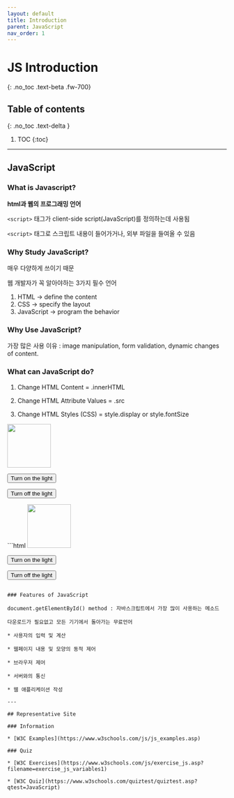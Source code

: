 ```yaml
---
layout: default
title: Introduction
parent: JavaScript
nav_order: 1
---
```


# JS Introduction
{: .no_toc .text-beta .fw-700}

## Table of contents
{: .no_toc .text-delta }

1. TOC
{:toc}

---

## JavaScript

### What is Javascript?

**html과 웹의 프로그래밍 언어**

`<script>` 태그가 client-side script(JavaScript)를 정의하는데 사용됨

`<script>` 태그로 스크립트 내용이 들어가거나, 외부 파일을 들여올 수 있음

### Why Study JavaScript?

매우 다양하게 쓰이기 때문
 
웹 개발자가 꼭 알아야하는 3가지 필수 언어

1. HTML → define the content
2. CSS → specify the layout
3. JavaScript →  program the behavior

### Why Use JavaScript?

가장 많은 사용 이유 : image manipulation, form validation, dynamic changes of content.

### What can JavaScript do?

1. Change HTML Content = .innerHTML

2. Change HTML Attribute Values = .src

3. Change HTML Styles (CSS) = style.display or style.fontSize

<div class="code-example" markdown="1">
<img id="myImage" src="https://www.w3schools.com/js/pic_bulboff.gif" style="width:100px">

<button onclick="document.getElementById('myImage').src='https://www.w3schools.com/js/pic_bulbon.gif'">Turn on the light</button>

<button onclick="document.getElementById('myImage').src='https://www.w3schools.com/js/pic_bulboff.gif'">Turn off the light</button>
</div>
```html
<img id="myImage" src="https://www.w3schools.com/js/pic_bulboff.gif" style="width:100px">

<button onclick="document.getElementById('myImage').src='https://www.w3schools.com/js/pic_bulbon.gif'">Turn on the light</button>

<button onclick="document.getElementById('myImage').src='https://www.w3schools.com/js/pic_bulboff.gif'">Turn off the light</button>
```

### Features of JavaScript

document.getElementById() method : 자바스크립트에서 가장 많이 사용하는 메소드

다운로드가 필요없고 모든 기기에서 돌아가는 무료언어
 
* 사용자의 입력 및 계산

* 웹페이지 내용 및 모양의 동적 제어

* 브라우저 제어

* 서버와의 통신

* 웹 애플리케이션 작성

---

## Representative Site

### Information

* [W3C Examples](https://www.w3schools.com/js/js_examples.asp)

### Quiz

* [W3C Exercises](https://www.w3schools.com/js/exercise_js.asp?filename=exercise_js_variables1)

* [W3C Quiz](https://www.w3schools.com/quiztest/quiztest.asp?qtest=JavaScript)
